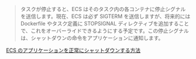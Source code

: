 > タスクが停止すると、ECS はそのタスク内の各コンテナに停止シグナルを送信します。現在、ECS は必ず SIGTERM を送信しますが、将来的には Dockerfile やタスク定義に STOPSIGNAL ディレクティブを追加することで、これをオーバーライドできるようにする予定です。この停止シグナルは、シャットダウンの命令をアプリケーションに通知します。


[ECS のアプリケーションを正常にシャットダウンする方法](https://aws.amazon.com/jp/blogs/news/graceful-shutdowns-with-ecs/)
